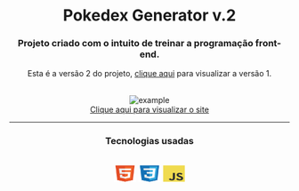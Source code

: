 <h1 align="center"> Pokedex Generator v.2 </h1>
<h3 align="center">Projeto criado com o intuito de treinar a programação front-end.</h3> 
<p align="center">Esta é a versão 2 do projeto, <a href="https://github.com/Gabrielsr12/pokemon-generator">clique aqui</a> para visualizar a versão 1.</p>
</br>
<div align="center" style="display: inline_block">
<img alt="example" src="https://i.postimg.cc/0yhCjc7d/Capturar.png"  />
</div>
<div align="center">
  <a href="https://gabrielsr12.github.io/pokedex-generateV2/">Clique aqui para visualizar o site</a>
</div>
<hr>
<h3 align="center" >Tecnologias usadas</h3>
<div align="center" style="display: inline_block"><br>
  <img align="center" alt="Gabriel-HTML" height="30" width="40" src="https://raw.githubusercontent.com/devicons/devicon/master/icons/html5/html5-original.svg">
  <img align="center" alt="Gabriel-CSS" height="30" width="40" src="https://raw.githubusercontent.com/devicons/devicon/master/icons/css3/css3-original.svg">
  <img align="center" alt="Gabriel-javascript" height="30" width="40" src="https://raw.githubusercontent.com/devicons/devicon/master/icons/javascript/javascript-original.svg">
</div>


